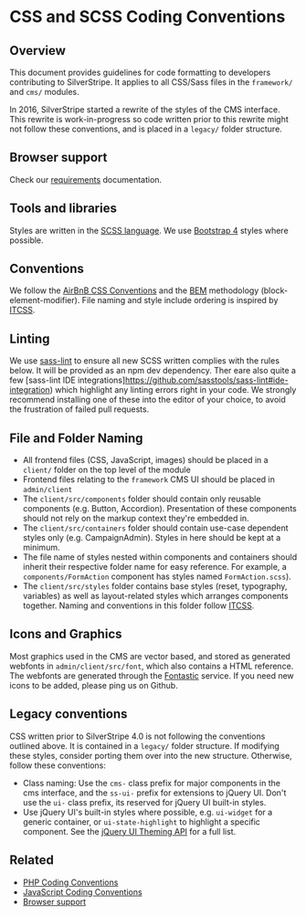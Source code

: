 # CSS and SCSS Coding Conventions

## Overview

This document provides guidelines for code formatting to developers contributing
to SilverStripe. It applies to all CSS/Sass files in the `framework/` and `cms/` modules.

In 2016, SilverStripe started a rewrite of the styles of the CMS interface.
This rewrite is work-in-progress so code written prior to this
rewrite might not follow these conventions, and is placed in a `legacy/` folder structure.

## Browser support

Check our [requirements](/getting_started/server_requirements) documentation.

## Tools and libraries

Styles are written in the [SCSS language](http://sass-lang.com/).
We use [Bootstrap 4](http://v4-alpha.getbootstrap.com/) styles where possible.

## Conventions

We follow the [AirBnB CSS Conventions](https://github.com/airbnb/css)
and the [BEM](http://getbem.com/) methodology (block-element-modifier).
File naming and style include ordering is inspired by
[ITCSS](https://www.xfive.co/blog/itcss-scalable-maintainable-css-architecture/).

## Linting

We use [sass-lint](hhttps://github.com/sasstools/sass-lint) to ensure all new SCSS
written complies with the rules below. It will be provided as an npm dev dependency.
Ther eare also quite a few [sass-lint IDE integrations]https://github.com/sasstools/sass-lint#ide-integration) which highlight any linting errors right in your code.
We strongly recommend installing one of these into the editor of your choice, to
avoid the frustration of failed pull requests.

## File and Folder Naming

- All frontend files (CSS, JavaScript, images) should be placed in
  a `client/` folder on the top level of the module
- Frontend files relating to the `framework` CMS UI should be placed in `admin/client`
- The `client/src/components` folder should contain only reusable components
  (e.g. Button, Accordion). Presentation of these components should not rely on
  the markup context they're embedded in.
- The `client/src/containers` folder should contain use-case dependent styles only
  (e.g. CampaignAdmin). Styles in here should be kept at a minimum.
- The file name of styles nested within components and containers should inherit their
  respective folder name for easy reference.
  For example, a `components/FormAction` component has styles named `FormAction.scss`).
- The `client/src/styles` folder contains base styles (reset, typography, variables)
  as well as layout-related styles which arranges components together.
  Naming and conventions in this folder follow
  [ITCSS](https://www.xfive.co/blog/itcss-scalable-maintainable-css-architecture/).

## Icons and Graphics

Most graphics used in the CMS are vector based, and stored as generated
webfonts in `admin/client/src/font`, which also contains a HTML reference. 
The webfonts are generated through the [Fontastic](http://app.fontastic.me) service.
If you need new icons to be added, please ping us on Github.  

## Legacy conventions

CSS written prior to SilverStripe 4.0 is not following the conventions outlined above.
It is contained in a `legacy/` folder structure. If modifying these styles,
consider porting them over into the new structure. Otherwise, follow these conventions:

- Class naming: Use the `cms-` class prefix for major components in the cms interface,
  and the `ss-ui-` prefix for extensions to jQuery UI. Don't use the `ui-` class prefix, its reserved for jQuery UI built-in styles.
- Use jQuery UI's built-in styles where possible, e.g. `ui-widget` for a generic container, or `ui-state-highlight`
  to highlight a specific component. See the [jQuery UI Theming API](http://jqueryui.com/docs/Theming/API) for a full list.

## Related

* [PHP Coding Conventions](/contributing/php_coding_conventions)
* [JavaScript Coding Conventions](/contributing/javascript_coding_conventions)
* [Browser support](/getting_started/server_requirements/)

